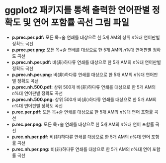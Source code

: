 ggplot2 패키지를 통해 출력한 연어판별 정확도 및 연어 포함률 곡선 그림 파일
====================
- **p.prec.per.pdf:** 모든 목+술 연쇄를 대상으로 한 5개 AM의 상위 *n*%대 연어판별 정확도 곡선
- **p.prec.per.png:** 모든 목+술 연쇄를 대상으로 한 5개 AM의 *n*%대 연어판별 정확도 곡선
- **p.prec.nh.per.pdf:** 비(非)하다류 연쇄를 대상으로 한 5개 AM의 *n*%대 연어판별 정확도 곡선
- **p.prec.nh.per.png:** 비(非)하다류 연쇄를 대상으로 한 5개 AM의 *n*%대 연어판별 정확도 곡선
- **p.prec.nh.500.pdf:** 상위 500개 비(非)하다류 연쇄를 대상으로 한 5개 AM의 *n*%대 연어판별 정확도 곡선
- **p.prec.nh.500.png:** 상위 500개 비(非)하다류 연쇄를 대상으로 한 5개 AM의 *n*%대 연어판별 정확도 곡선
- **p.rec.per.pdf:** 모든 목+술 연쇄를 대상으로 한 5개 AM의 *n*%대 연어 포함률 곡선
- **p.rec.per.png:** 모든 목+술 연쇄를 대상으로 한 5개 AM의 *n*%대 연어 포함률 곡선
- **p.rec.nh.per.pdf:** 비(非)하다류 연쇄를 대상으로 한 5개 AM의 *n*%대 연어 포함률 곡선
- **p.rec.nh.per.png:** 비(非)하다류 연쇄를 대상으로 한 5개 AM의 *n*%대 연어 포함률 곡선
